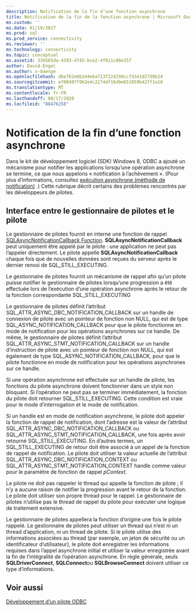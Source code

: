 ```yaml
---
description: Notification de la fin d’une fonction asynchrone
title: Notification de la fin de la fonction asynchrone | Microsoft Docs
ms.custom: ''
ms.date: 01/19/2017
ms.prod: sql
ms.prod_service: connectivity
ms.reviewer: ''
ms.technology: connectivity
ms.topic: conceptual
ms.assetid: 336565da-4203-4745-bce2-4f011c08e357
author: David-Engel
ms.author: v-daenge
ms.openlocfilehash: d6e762e6b144e6a713f22429dccf43e1d27d8b24
ms.sourcegitcommit: e700497f962e4c2274df16d9e651059b42ff1a10
ms.translationtype: MT
ms.contentlocale: fr-FR
ms.lasthandoff: 08/17/2020
ms.locfileid: "88476258"
---
```

# <a name="notification-of-asynchronous-function-completion"></a>Notification de la fin d’une fonction asynchrone
Dans le kit de développement logiciel (SDK) Windows 8, ODBC a ajouté un mécanisme pour notifier les applications lorsqu’une opération asynchrone se termine, ce que nous appelons « notification à l’achèvement ». (Pour plus d’informations, consultez [exécution asynchrone (méthode de notification)](../../../odbc/reference/develop-app/asynchronous-execution-notification-method.md) .) Cette rubrique décrit certains des problèmes rencontrés par les développeurs de pilotes.  
  
## <a name="the-interface-between-the-driver-manager-and-driver"></a>Interface entre le gestionnaire de pilotes et le pilote  
 Le gestionnaire de pilotes fournit en interne une fonction de rappel [SQLAsyncNotificationCallback Function](../../../odbc/reference/develop-driver/sqlasyncnotificationcallback-function.md). **SQLAsyncNotificationCallback** peut uniquement être appelé par le pilote : une application ne peut pas l’appeler directement. Le pilote appelle **SQLAsyncNotificationCallback** chaque fois que de nouvelles données sont reçues du serveur après le dernier renvoi de SQL_STILL_EXECUTING.  
  
 Le gestionnaire de pilotes fournit un mécanisme de rappel afin qu’un pilote puisse notifier le gestionnaire de pilotes lorsqu’une progression a été effectuée lors de l’exécution d’une opération asynchrone après le retour de la fonction correspondante SQL_STILL_EXECUTING  
  
 Le gestionnaire de pilotes définit l’attribut SQL_ATTR_ASYNC_DBC_NOTIFICATION_CALLBACK sur un handle de connexion de pilote avec un pointeur de fonction non NULL, qui est de type SQL_ASYNC_NOTIFICATION_CALLBACK pour que le pilote fonctionne en mode de notification pour les opérations asynchrones sur ce handle. De même, le gestionnaire de pilotes définit l’attribut SQL_ATTR_ASYNC_STMT_NOTIFICATION_CALLBACK sur un handle d’instruction de pilote avec un pointeur de fonction non NULL, qui est également de type SQL_ASYNC_NOTIFICATION_CALLBACK, pour que le pilote fonctionne en mode de notification pour les opérations asynchrones sur ce handle.  
  
 Si une opération asynchrone est effectuée sur un handle de pilote, les fonctions du pilote asynchrone doivent fonctionner dans un style non bloquant. Si l’opération ne peut pas se terminer immédiatement, la fonction du pilote doit retourner SQL_STILL_EXECUTING. Cette condition est vraie pour le mode d’interrogation et le mode de notification.  
  
 Si un handle est en mode de notification asynchrone, le pilote doit appeler la fonction de rappel de notification, dont l’adresse est la valeur de l’attribut SQL_ATTR_ASYNC_DBC_NOTIFICATION_CALLBACK ou SQL_ATTR_ASYNC_STMT_NOTIFICATION_CALLBACK, une fois après avoir retourné SQL_STILL_EXECUTING. En d’autres termes, un SQL_STILL_EXECUTING de retour doit être associé à un appel de la fonction de rappel de notification. Le pilote doit utiliser la valeur actuelle de l’attribut SQL_ATTR_ASYNC_DBC_NOTIFICATION_CONTEXT ou SQL_ATTR_ASYNC_STMT_NOTIFICATION_CONTEXT handle comme valeur pour le paramètre de fonction de rappel *pContext*.  
  
 Le pilote ne doit pas rappeler le thread qui appelle la fonction de pilote ; Il n’y a aucune raison de notifier la progression avant le retour de la fonction. Le pilote doit utiliser son propre thread pour le rappel. Le gestionnaire de pilotes n’utilise pas le thread de rappel du pilote pour exécuter une logique de traitement extensive.  
  
 Le gestionnaire de pilotes appellera la fonction d’origine une fois le pilote rappelé. Le gestionnaire de pilotes peut utiliser un thread qui n’est ni un thread d’application, ni un thread de pilote. Si le pilote utilise des informations associées au thread (par exemple, un jeton de sécurité ou un identificateur d’utilisateur), le pilote doit enregistrer les informations requises dans l’appel asynchrone initial et utiliser la valeur enregistrée avant la fin de l’intégralité de l’opération asynchrone. En règle générale, seuls **SQLDriverConnect**, **SQLConnect**ou **SQLBrowseConnect** doivent utiliser ce type d’informations.  
  
## <a name="see-also"></a>Voir aussi  
 [Développement d’un pilote ODBC](../../../odbc/reference/develop-driver/developing-an-odbc-driver.md)
